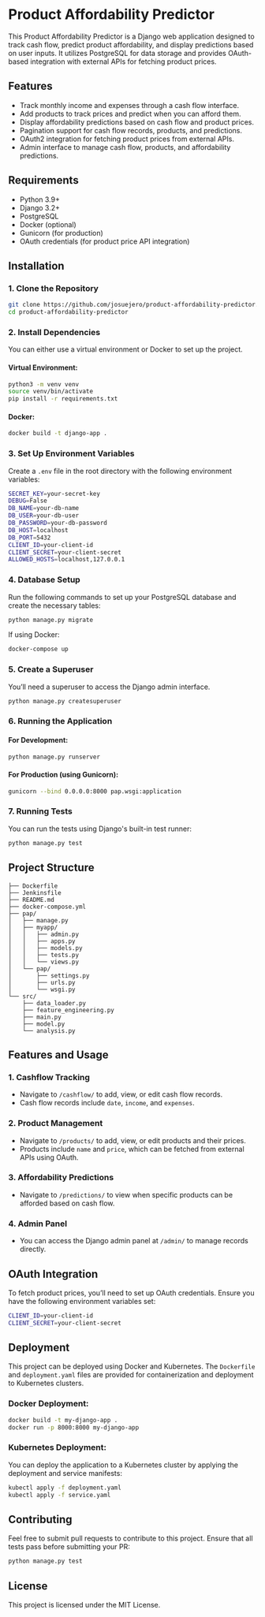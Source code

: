 # Product Affordability Predictor

This Product Affordability Predictor is a Django web application designed to track cash flow, predict product affordability, and display predictions based on user inputs. It utilizes PostgreSQL for data storage and provides OAuth-based integration with external APIs for fetching product prices.

## Features

- Track monthly income and expenses through a cash flow interface.
- Add products to track prices and predict when you can afford them.
- Display affordability predictions based on cash flow and product prices.
- Pagination support for cash flow records, products, and predictions.
- OAuth2 integration for fetching product prices from external APIs.
- Admin interface to manage cash flow, products, and affordability predictions.

## Requirements

- Python 3.9+
- Django 3.2+
- PostgreSQL
- Docker (optional)
- Gunicorn (for production)
- OAuth credentials (for product price API integration)

## Installation

### 1. Clone the Repository

```bash
git clone https://github.com/josuejero/product-affordability-predictor.git
cd product-affordability-predictor
```

### 2. Install Dependencies

You can either use a virtual environment or Docker to set up the project.

#### Virtual Environment:

```bash
python3 -m venv venv
source venv/bin/activate
pip install -r requirements.txt
```

#### Docker:

```bash
docker build -t django-app .
```

### 3. Set Up Environment Variables

Create a `.env` file in the root directory with the following environment variables:

```bash
SECRET_KEY=your-secret-key
DEBUG=False
DB_NAME=your-db-name
DB_USER=your-db-user
DB_PASSWORD=your-db-password
DB_HOST=localhost
DB_PORT=5432
CLIENT_ID=your-client-id
CLIENT_SECRET=your-client-secret
ALLOWED_HOSTS=localhost,127.0.0.1
```

### 4. Database Setup

Run the following commands to set up your PostgreSQL database and create the necessary tables:

```bash
python manage.py migrate
```

If using Docker:

```bash
docker-compose up
```

### 5. Create a Superuser

You’ll need a superuser to access the Django admin interface.

```bash
python manage.py createsuperuser
```

### 6. Running the Application

#### For Development:

```bash
python manage.py runserver
```

#### For Production (using Gunicorn):

```bash
gunicorn --bind 0.0.0.0:8000 pap.wsgi:application
```

### 7. Running Tests

You can run the tests using Django's built-in test runner:

```bash
python manage.py test
```

## Project Structure

```
├── Dockerfile
├── Jenkinsfile
├── README.md
├── docker-compose.yml
├── pap/
│   ├── manage.py
│   ├── myapp/
│   │   ├── admin.py
│   │   ├── apps.py
│   │   ├── models.py
│   │   ├── tests.py
│   │   └── views.py
│   └── pap/
│       ├── settings.py
│       ├── urls.py
│       └── wsgi.py
└── src/
    ├── data_loader.py
    ├── feature_engineering.py
    ├── main.py
    ├── model.py
    └── analysis.py
```

## Features and Usage

### 1. Cashflow Tracking

- Navigate to `/cashflow/` to add, view, or edit cash flow records.
- Cash flow records include `date`, `income`, and `expenses`.

### 2. Product Management

- Navigate to `/products/` to add, view, or edit products and their prices.
- Products include `name` and `price`, which can be fetched from external APIs using OAuth.

### 3. Affordability Predictions

- Navigate to `/predictions/` to view when specific products can be afforded based on cash flow.

### 4. Admin Panel

- You can access the Django admin panel at `/admin/` to manage records directly.

## OAuth Integration

To fetch product prices, you’ll need to set up OAuth credentials. Ensure you have the following environment variables set:

```bash
CLIENT_ID=your-client-id
CLIENT_SECRET=your-client-secret
```

## Deployment

This project can be deployed using Docker and Kubernetes. The `Dockerfile` and `deployment.yaml` files are provided for containerization and deployment to Kubernetes clusters.

### Docker Deployment:

```bash
docker build -t my-django-app .
docker run -p 8000:8000 my-django-app
```

### Kubernetes Deployment:

You can deploy the application to a Kubernetes cluster by applying the deployment and service manifests:

```bash
kubectl apply -f deployment.yaml
kubectl apply -f service.yaml
```

## Contributing

Feel free to submit pull requests to contribute to this project. Ensure that all tests pass before submitting your PR:

```bash
python manage.py test
```

## License

This project is licensed under the MIT License.